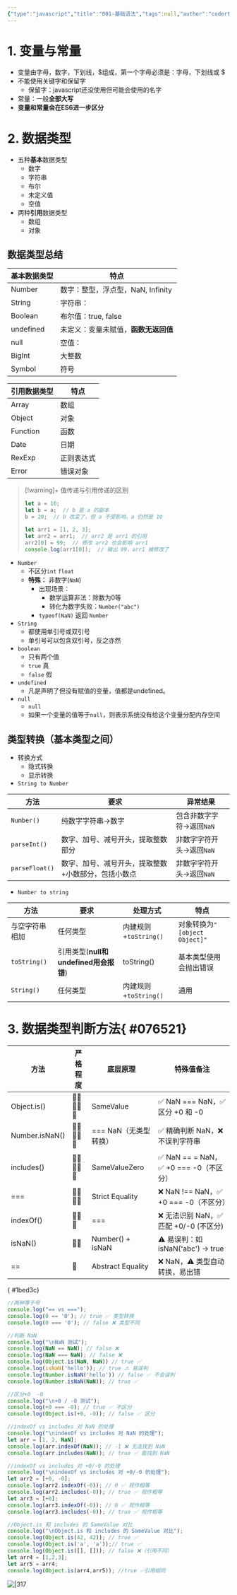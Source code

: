 ```yaml
---
{"type":"javascript","title":"001-基础语法","tags":null,"author":"codertoro","establish":"2025-04-05","update":"2025-04-05","dg-publish":true,"permalink":"/Projects/003-JavaScript/001-数据类型/","dgPassFrontmatter":true,"created":"2025-04-05T14:51:38.403+08:00","updated":"2025-04-11T18:34:16.345+08:00"}
---
```


# 1. 变量与常量
- 变量由字母，数字，下划线，$组成，第一个字母必须是：字母，下划线或 $
- 不能使用关键字和保留字
	- 保留字：javascript还没使用但可能会使用的名字
- 常量：一般**全部大写**
- **变量和常量会在ES6进一步区分**
# 2. 数据类型
- 五种**基本**数据类型
	- 数字
	- 字符串
	- 布尔
	- 未定义值
	- 空值
- 两种**引用**数据类型
	- 数组
	- 对象

## 数据类型总结

| 基本数据类型    | 特点                      |
| --------- | ----------------------- |
| Number    | 数字：整型，浮点型，NaN, Infinity |
| String    | 字符串：                    |
| Boolean   | 布尔值：true,  false        |
| undefined | 未定义：变量未赋值，**函数无返回值**    |
| null      | 空值：                     |
| BigInt    | 大整数                     |
| Symbol    | 符号                      |

| 引用数据类型   | 特点    |
| -------- | ----- |
| Array    | 数组    |
| Object   | 对象    |
| Function | 函数    |
| Date     | 日期    |
| RexExp   | 正则表达式 |
| Error    | 错误对象  |
> [!warning]+ 值传递与引用传递的区别
> ```javascript
> let a = 10;
> let b = a;  // b 是 a 的副本
> b = 20;  // b 改变了，但 a 不受影响，a 仍然是 10
> ```
>```javascript
> let arr1 = [1, 2, 3];
>let arr2 = arr1;  // arr2 是 arr1 的引用
>arr2[0] = 99;  // 修改 arr2 也会影响 arr1
>console.log(arr1[0]);  // 输出 99，arr1 被修改了
> ```
- `Number`
	- 不区分`int`  `float`
	- **特殊：** 非数字(`NaN`)
		- 出现场景：
			- 数学运算非法：除数为0等
			- 转化为数字失败：`Number("abc")`
		- `typeof(NaN)` 返回 `Number` 
- `String`
	- 都使用单引号或双引号
	- 单引号可以包含双引号，反之亦然
- `boolean`
	- 只有两个值
	- `true`  真
	- `false` 假
- `undefined`
	- 凡是声明了但没有赋值的变量，值都是undefined。
- `null`
	- `null`
	- 如果一个变量的值等于`null`，则表示系统没有给这个变量分配内存空间

## 类型转换（基本类型之间）
- 转换方式
	- 隐式转换
	- 显示转换
- `String to Number`


| 方法             | 要求                         | 异常结果             |
| -------------- | -------------------------- | ---------------- |
| `Number()`     | 纯数字字符串->数字                 | 包含非数字字符->返回`NaN` |
| `parseInt()`   | 数字、加号、减号开头，提取整数部分          | 非数字字符开头->返回`NaN` |
| `parseFloat()` | 数字、加号、减号开头，提取整数+小数部分，包括小数点 | 非数字字符开头->返回`NaN` |
- `Number to string`

| 方法           | 要求                           | 处理方式              | 特点                       |
| ------------ | ---------------------------- | ----------------- | ------------------------ |
| 与空字符串相加      | 任何类型                         | 内建规则+`toString()` | 对象转换为`"[object Object]"` |
| `toString()` | 引用类型(**null和undefined用会报错**) | toString()        | 基本类型使用会抛出错误              |
| `String()`   | 任何类型                         | 内建规则+`toString()` | 通用                       |

# 3. 数据类型判断方法{ #076521}


| 方法             | 严格程度       | 底层原理              | 特殊值备注                            |
| -------------- | ---------- | ----------------- | -------------------------------- |
| Object.is()    | 🌟🌟🌟🌟🌟 | SameValue         | ✅ NaN === NaN，✅ 区分 +0 和 -0       |
| Number.isNaN() | 🌟🌟🌟🌟🌟 | === NaN（无类型转换）    | ✅ 精确判断 NaN，❌ 不误判字符串              |
| includes()     | 🌟🌟🌟🌟🌟 | SameValueZero     | ✅ NaN == =  NaN，✅ +0 === -0（不区分） |
| ===            | 🌟🌟🌟🌟   | Strict Equality   | ❌ NaN !== NaN，✅ +0 === -0（不区分）   |
| indexOf()      | 🌟🌟🌟     | ===               | ❌ 无法识别 NaN，✅ 匹配 +0/-0 (不区分)      |
| isNaN()        | 🌟🌟       | Number() + isNaN  | ⚠️ 易误判：如 isNaN('abc') → true     |
| ==             | 🌟         | Abstract Equality | ❌ NaN，⚠️ 类型自动转换，易出错              |
{ #1bed3c}


```js
//两种等于号
console.log("== vs ===");
console.log(0 == '0'); // true ✅ 类型转换
console.log(0 === '0'); // false ❌ 类型不同
```

```js
//判断 NaN
console.log("\nNaN 测试");
console.log(NaN == NaN); // false ❌
console.log(NaN === NaN); // false ❌
console.log(Object.is(NaN, NaN)) // true ✅
console.log(isNaN('hello')); // true ⚠️ 易误判
console.log(Number.isNaN('hello')) // false ✅ 不会误判
console.log(Number.isNaN(NaN)); // true ✅
```

```js
//区分+0  -0
console.log("\n+0 / -0 测试");
console.log(+0 === -0); // true ✅ 不区分
console.log(Object.is(+0, -0)); // false ✅ 区分
```

```js
//indexOf vs includes 对 NaN 的处理
console.log("\nindexOf vs includes 对 NaN 的处理");
let arr = [1, 2, NaN];
console.log(arr.indexOf(NaN)); // -1 ❌ 无法找到 NaN
console.log(arr.includes(NaN)); // true ✅ 能找到 NaN
```

```js
//indexOf vs includes 对 +0/-0 的处理
console.log("\nindexOf vs includes 对 +0/-0 的处理");
let arr2 = [+0, -0];
console.log(arr2.indexOf(-0)); // 0 ✅ 视作相等
console.log(arr2.includes(-0)); // true ✅ 视作相等
let arr3 = [+0];
console.log(arr3.indexOf(-0)); // 0 ✅ 视作相等
console.log(arr3.includes(-0)); // true ✅ 视作相等
```

```js
//Object.is 和 includes 的 SameValue 对比
console.log("\nObject.is 和 includes 的 SameValue 对比");
console.log(Object.is(42, 42)); // true ✅
console.log(Object.is('a', 'a'));// true ✅
console.log(Object.is([], [])); // false ❌（引用不同）
let arr4 = [1,2,3];
let arr5 = arr4;
console.log(Object.is(arr4,arr5)); //true ✅引用相同
```

![|317](https://img.codertoro.top/Bucket/Projects/003-JavaScript/20250411151458671.png)
